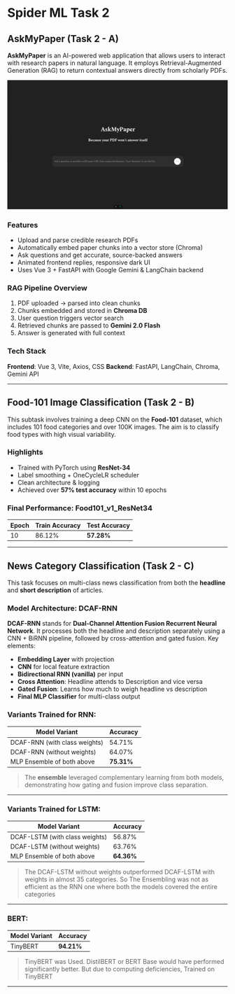 # Spider ML Task 2

## AskMyPaper (Task 2 - A)

**AskMyPaper** is an AI-powered web application that allows users to interact with research papers in natural language. It employs Retrieval-Augmented Generation (RAG) to return contextual answers directly from scholarly PDFs.

![AskMyPaper.png](AskMyPaper.png)

### Features

- Upload and parse credible research PDFs
- Automatically embed paper chunks into a vector store (Chroma)
- Ask questions and get accurate, source-backed answers
- Animated frontend replies, responsive dark UI
- Uses Vue 3 + FastAPI with Google Gemini & LangChain backend

### RAG Pipeline Overview

1. PDF uploaded → parsed into clean chunks
2. Chunks embedded and stored in **Chroma DB**
3. User question triggers vector search
4. Retrieved chunks are passed to **Gemini 2.0 Flash**
5. Answer is generated with full context

### Tech Stack

**Frontend**: Vue 3, Vite, Axios, CSS
**Backend**: FastAPI, LangChain, Chroma, Gemini API

---

## Food-101 Image Classification (Task 2 - B)

This subtask involves training a deep CNN on the **Food-101** dataset, which includes 101 food categories and over 100K images. The aim is to classify food types with high visual variability.

### Highlights

- Trained with PyTorch using **ResNet-34**
- Label smoothing + OneCycleLR scheduler
- Clean architecture & logging
- Achieved over **57% test accuracy** within 10 epochs

### Final Performance: Food101_v1_ResNet34

| Epoch | Train Accuracy | Test Accuracy |
|-------|----------------|----------------|
| 10    | 86.12%         | **57.28%**     |

---

## News Category Classification (Task 2 - C)

This task focuses on multi-class news classification from both the **headline** and **short description** of articles.

### Model Architecture: DCAF-RNN

**DCAF-RNN** stands for **Dual-Channel Attention Fusion Recurrent Neural Network**. It processes both the headline and description separately using a CNN + BiRNN pipeline, followed by cross-attention and gated fusion. Key elements:

- **Embedding Layer** with projection
- **CNN** for local feature extraction
- **Bidirectional RNN (vanilla)** per input
- **Cross Attention**: Headline attends to Description and vice versa
- **Gated Fusion**: Learns how much to weigh headline vs description
- **Final MLP Classifier** for multi-class output

### Variants Trained for RNN:

| Model Variant                 | Accuracy |
|-------------------------------|----------|
| DCAF-RNN (with class weights) | 54.71%   |
| DCAF-RNN (without weights)    | 64.07% |
| MLP Ensemble of both above    | **75.31%** |

>The **ensemble** leveraged complementary learning from both models, demonstrating how gating and fusion improve class separation.

---

### Variants Trained for LSTM:

| Model Variant                  | Accuracy   |
|--------------------------------|------------|
| DCAF-LSTM (with class weights) | 56.87%     |
| DCAF-LSTM (without weights)    | 63.76%     |
| MLP Ensemble of both above     | **64.36%** |

>The DCAF-LSTM without weights outperformed DCAF-LSTM with weights in almost 35 categories. So The Ensembling was not as efficient as the RNN one where both the models covered the entire categories
---

### BERT:

| Model Variant | Accuracy   |
|---------------|------------|
| TinyBERT      | **94.21%** |

>TinyBERT was Used. DistilBERT or BERT Base would have performed significantly better. But due to computing deficiencies, Trained on TinyBERT
---